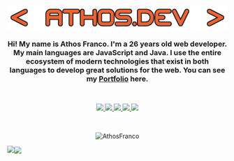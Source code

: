 <p align="center">
 <img src="https://raw.githubusercontent.com/athosfranco/athosfranco/main/namedev.png" align="center" alt="Athos Dev" />

 <h3 align="center">Hi! My name is Athos Franco. I'm  a 26 years old web developer. My main languages are JavaScript and Java. I use the entire ecosystem of modern technologies that exist in both languages to develop great solutions for the web. You can see my <a href="https://athosfranco.netlify.app/">Portfolio</a> here. </h3>
  
</p>

<br/>


<p align="center">
 
   <a href="https://drive.google.com/file/d/1FP5HSgZIgJ8A5Btmlt9WWOFVti4WtEnO/view" alt="Linkedin" target="blank">
  <img src="https://img.shields.io/badge/Curriculo-F5632D?style=for-the-badge&logo=BookStack&logoColor=white">
  </a> 
 
   <a href="https://www.linkedin.com/in/athosfranco/" alt="Linkedin" target="blank">
  <img src="https://img.shields.io/badge/LinkedIn-0077B5?style=for-the-badge&logo=linkedin&logoColor=white">
  </a> 
 
  <a href="mailto:athos.francof@gmail.com" alt="Gmail" target="_blank">
  <img src="https://img.shields.io/badge/-Gmail-FF0000?style=for-the-badge&logo=gmail&logoColor=white">
  </a> 
 
 <a href="https://twitter.com/AthosFrancof" alt="Twitter" target="blank">
  <img src="https://img.shields.io/badge/Twitter-1d9bf0?style=for-the-badge&logo=twitter&logoColor=white">
  </a>
   
  <a href="https://wa.me/5598982080536" alt="WhatsApp" target="_blank">
  <img src="https://img.shields.io/badge/WhatsApp-25D366?style=for-the-badge&logo=whatsapp&logoColor=white">
  </a> 
  
   
  </p>

<br>


<p align="center">
<img src="https://komarev.com/ghpvc/?username=athosfranco&color=red" align="center" alt="AthosFranco"  />
 </p>



<a href="https://github.com/anuraghazra/github-readme-stats">
  <img align="center" src="https://github-readme-stats.vercel.app/api?username=athosfranco&show_icons=true&theme=codeSTACKr&include_all_commits=true&locale=en" />
</a>


<a href="https://github.com/anuraghazra/convoychat">
  <img align="left" src="https://github-readme-stats.vercel.app/api/top-langs/?username=athosfranco&theme=codeSTACKr&layout=default&langs_count=10&card_width=300" />
</a>

<br/>









